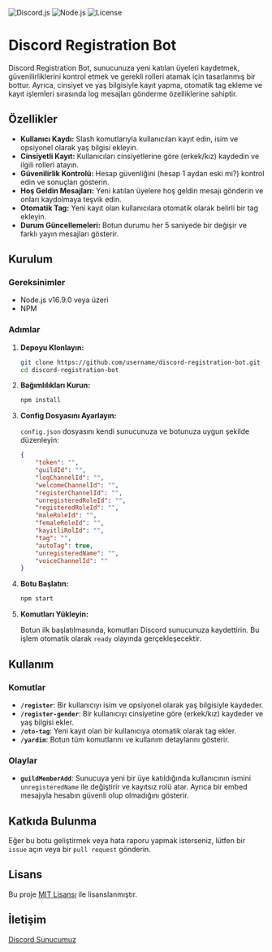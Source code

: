 ![Discord.js](https://img.shields.io/badge/Discord.js-v14-blue.svg)
![Node.js](https://img.shields.io/badge/Node.js-16%2B-green.svg)
![License](https://img.shields.io/badge/License-MIT-yellow.svg)

# Discord Registration Bot

Discord Registration Bot, sunucunuza yeni katılan üyeleri kaydetmek, güvenilirliklerini kontrol etmek ve gerekli rolleri atamak için tasarlanmış bir bottur. Ayrıca, cinsiyet ve yaş bilgisiyle kayıt yapma, otomatik tag ekleme ve kayıt işlemleri sırasında log mesajları gönderme özelliklerine sahiptir.

## Özellikler

- **Kullanıcı Kaydı:** Slash komutlarıyla kullanıcıları kayıt edin, isim ve opsiyonel olarak yaş bilgisi ekleyin.
- **Cinsiyetli Kayıt:** Kullanıcıları cinsiyetlerine göre (erkek/kız) kaydedin ve ilgili rolleri atayın.
- **Güvenilirlik Kontrolü:** Hesap güvenliğini (hesap 1 aydan eski mi?) kontrol edin ve sonuçları gösterin.
- **Hoş Geldin Mesajları:** Yeni katılan üyelere hoş geldin mesajı gönderin ve onları kaydolmaya teşvik edin.
- **Otomatik Tag:** Yeni kayıt olan kullanıcılara otomatik olarak belirli bir tag ekleyin.
- **Durum Güncellemeleri:** Botun durumu her 5 saniyede bir değişir ve farklı yayın mesajları gösterir.

## Kurulum

### Gereksinimler

- Node.js v16.9.0 veya üzeri
- NPM

### Adımlar

1. **Depoyu Klonlayın:**

    ```bash
    git clone https://github.com/username/discord-registration-bot.git
    cd discord-registration-bot
    ```

2. **Bağımlılıkları Kurun:**

    ```bash
    npm install
    ```

3. **Config Dosyasını Ayarlayın:**

    `config.json` dosyasını kendi sunucunuza ve botunuza uygun şekilde düzenleyin:

    ```json
    {
        "token": "",
        "guildId": "",
        "logChannelId": "",
        "welcomeChannelId": "",
        "registerChannelId": "",
        "unregisteredRoleId": "",
        "registeredRoleId": "",
        "maleRoleId": "",
        "femaleRoleId": "",
        "kayitliRolId": "",
        "tag": "",
        "autoTag": true,
        "unregisteredName": "",
        "voiceChannelId": ""
    }
    ```

4. **Botu Başlatın:**

    ```bash
    npm start
    ```

5. **Komutları Yükleyin:**

    Botun ilk başlatılmasında, komutları Discord sunucunuza kaydettirin. Bu işlem otomatik olarak `ready` olayında gerçekleşecektir.

## Kullanım

### Komutlar

- **`/register`**: Bir kullanıcıyı isim ve opsiyonel olarak yaş bilgisiyle kaydeder.
- **`/register-gender`**: Bir kullanıcıyı cinsiyetine göre (erkek/kız) kaydeder ve yaş bilgisi ekler.
- **`/oto-tag`**: Yeni kayıt olan bir kullanıcıya otomatik olarak tag ekler.
- **`/yardim`**: Botun tüm komutlarını ve kullanım detaylarını gösterir.

### Olaylar

- **`guildMemberAdd`**: Sunucuya yeni bir üye katıldığında kullanıcının ismini `unregisteredName` ile değiştirir ve kayıtsız rolü atar. Ayrıca bir embed mesajıyla hesabın güvenli olup olmadığını gösterir.

## Katkıda Bulunma

Eğer bu botu geliştirmek veya hata raporu yapmak isterseniz, lütfen bir `issue` açın veya bir `pull request` gönderin.

## Lisans

Bu proje [MIT Lisansı](LICENSE) ile lisanslanmıştır.

## İletişim
[Discord Sunucumuz](https://discord.gg/gGX6WBUZzM)